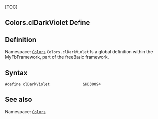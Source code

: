 [TOC]
## Colors.clDarkViolet Define

## Definition
Namespace: [`Colors`](Colors.md)
`Colors.clDarkViolet` Is a global definition within the MyFbFramework, part of the freeBasic framework.
## Syntax

```freeBasic
#define clDarkViolet               &HD30094
```

## See also
Namespace: [`Colors`](Colors.md)
